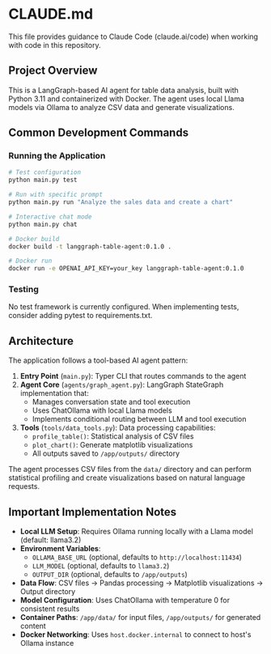 # CLAUDE.md

This file provides guidance to Claude Code (claude.ai/code) when working with code in this repository.

## Project Overview

This is a LangGraph-based AI agent for table data analysis, built with Python 3.11 and containerized with Docker. The agent uses local Llama models via Ollama to analyze CSV data and generate visualizations.

## Common Development Commands

### Running the Application
```bash
# Test configuration
python main.py test

# Run with specific prompt
python main.py run "Analyze the sales data and create a chart"

# Interactive chat mode
python main.py chat

# Docker build
docker build -t langgraph-table-agent:0.1.0 .

# Docker run
docker run -e OPENAI_API_KEY=your_key langgraph-table-agent:0.1.0
```

### Testing
No test framework is currently configured. When implementing tests, consider adding pytest to requirements.txt.

## Architecture

The application follows a tool-based AI agent pattern:

1. **Entry Point** (`main.py`): Typer CLI that routes commands to the agent
2. **Agent Core** (`agents/graph_agent.py`): LangGraph StateGraph implementation that:
   - Manages conversation state and tool execution
   - Uses ChatOllama with local Llama models
   - Implements conditional routing between LLM and tool execution
3. **Tools** (`tools/data_tools.py`): Data processing capabilities:
   - `profile_table()`: Statistical analysis of CSV files
   - `plot_chart()`: Generate matplotlib visualizations
   - All outputs saved to `/app/outputs/` directory

The agent processes CSV files from the `data/` directory and can perform statistical profiling and create visualizations based on natural language requests.

## Important Implementation Notes

- **Local LLM Setup**: Requires Ollama running locally with a Llama model (default: llama3.2)
- **Environment Variables**: 
  - `OLLAMA_BASE_URL` (optional, defaults to `http://localhost:11434`)
  - `LLM_MODEL` (optional, defaults to `llama3.2`)
  - `OUTPUT_DIR` (optional, defaults to `/app/outputs`)
- **Data Flow**: CSV files → Pandas processing → Matplotlib visualizations → Output directory
- **Model Configuration**: Uses ChatOllama with temperature 0 for consistent results
- **Container Paths**: `/app/data/` for input files, `/app/outputs/` for generated content
- **Docker Networking**: Uses `host.docker.internal` to connect to host's Ollama instance